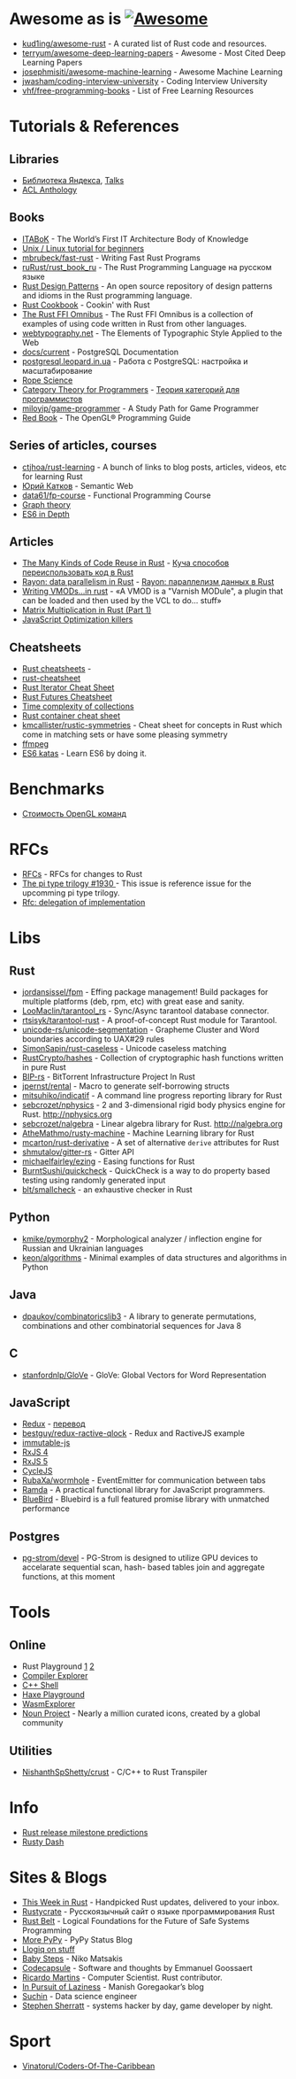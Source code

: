 # Awesome as is [![Awesome](https://cdn.rawgit.com/sindresorhus/awesome/d7305f38d29fed78fa85652e3a63e154dd8e8829/media/badge.svg)](https://github.com/sindresorhus/awesome)

* [kud1ing/awesome-rust](https://github.com/kud1ing/awesome-rust) -  A curated list of Rust code and resources.
* [terryum/awesome-deep-learning-papers](https://github.com/terryum/awesome-deep-learning-papers) - Awesome - Most Cited Deep Learning Papers
* [josephmisiti/awesome-machine-learning](https://github.com/josephmisiti/awesome-machine-learning) - Awesome Machine Learning
* [jwasham/coding-interview-university](https://github.com/jwasham/coding-interview-university) - Coding Interview University
* [vhf/free-programming-books](https://github.com/vhf/free-programming-books) - List of Free Learning Resources


# Tutorials & References

## Libraries

* [Библиотека Яндекса](https://research.yandex.ru/lib/publications/), [Talks](https://events.yandex.ru/lib/talks/)
* [ACL Anthology](http://aclanthology.info/)

## Books

* [ITABoK](https://www.iasaglobal.org/itabok/) - The World’s First IT Architecture Body of Knowledge
* [Unix / Linux tutorial for beginners](http://www.ee.surrey.ac.uk/Teaching/Unix/)
* [mbrubeck/fast-rust](https://github.com/mbrubeck/fast-rust) - Writing Fast Rust Programs
* [ruRust/rust_book_ru](https://github.com/ruRust/rust_book_ru) - The Rust Programming Language на русском языке
* [Rust Design Patterns](https://github.com/rust-unofficial/patterns) - An open source repository of design patterns and idioms in the Rust programming language.
* [Rust Cookbook](https://brson.github.io/rust-cookbook/) - Cookin' with Rust
* [The Rust FFI Omnibus](http://jakegoulding.com/rust-ffi-omnibus/) - The Rust FFI Omnibus is a collection of examples of using code written in Rust from other languages.
* [webtypography.net](http://webtypography.net/) - The Elements of Typographic Style Applied to the Web
* [docs/current](https://www.postgresql.org/docs/current/static/index.html) - PostgreSQL Documentation
* [postgresql.leopard.in.ua](http://postgresql.leopard.in.ua/) - Работа с PostgreSQL: настройка и масштабирование
* [Rope Science](https://github.com/google/xi-editor/tree/master/doc/rope_science)
* [Category Theory for Programmers](https://bartoszmilewski.com/2014/10/28/category-theory-for-programmers-the-preface/) - [Теория категорий для программистов](https://habrahabr.ru/post/245797/)
* [miloyip/game-programmer](https://github.com/miloyip/game-programmer) - A Study Path for Game Programmer
* [Red Book](http://www.opengl-redbook.com/) - The OpenGL® Programming Guide

## Series of articles, courses

* [ctjhoa/rust-learning](https://github.com/ctjhoa/rust-learning) -  A bunch of links to blog posts, articles, videos, etc for learning Rust
* [Юрий Катков](https://habrahabr.ru/users/ganqqwerty/topics/) - Semantic Web
* [data61/fp-course](https://github.com/data61/fp-course) - Functional Programming Course
* [Graph theory](http://compalg.inf.elte.hu/~tony/Oktatas/TDK/FINAL/)
* [ES6 in Depth](https://hacks.mozilla.org/category/es6-in-depth/)

## Articles

* [The Many Kinds of Code Reuse in Rust](http://cglab.ca/~abeinges/blah/rust-reuse-and-recycle/) - [Куча способов переиспользовать код в Rust](https://habrahabr.ru/post/307616/)
* [Rayon: data parallelism in Rust](http://smallcultfollowing.com/babysteps/blog/2015/12/18/rayon-data-parallelism-in-rust/) - [Rayon: параллелизм данных в Rust](https://habrahabr.ru/post/274299/)
* [Writing VMODs...in rust](https://info.varnish-software.com/blog/writing-vmods-in-rust) - «A VMOD is a "Varnish MODule", a plugin that can be loaded and then used by the VCL to do... stuff»
* [Matrix Multiplication in Rust (Part 1)](https://www.suchin.co/2016/04/25/Matrix-Multiplication-In-Rust-Pt-1/)
* [JavaScript Optimization killers](https://github.com/petkaantonov/bluebird/wiki/Optimization-killers)


## Cheatsheets

* [Rust cheatsheets](https://github.com/ctjhoa/rust-learning#cheat-sheets) - 
* [rust-cheatsheet](http://phaiax.github.io/rust-cheatsheet/)
* [Rust Iterator Cheat Sheet](https://danielkeep.github.io/itercheat_baked.html)
* [Rust Futures Cheatsheet](https://rufflewind.com/img/rust-futures-cheatsheet.html)
* [Time complexity of collections](https://doc.rust-lang.org/std/collections/#sequences)
* [Rust container cheat sheet](https://docs.google.com/presentation/d/1q-c7UAyrUlM-eZyTo1pd8SZ0qwA_wYxmPZVOQkoDmH4/edit#slide=id.p)
* [kmcallister/rustic-symmetries](https://github.com/kmcallister/rustic-symmetries) - Cheat sheet for concepts in Rust which come in matching sets or have some pleasing symmetry
* [ffmpeg](http://help.ubuntu.ru/wiki/ffmpeg)
* [ES6 katas](http://es6katas.org/) - Learn ES6 by doing it.


# Benchmarks

* [Стоимость OpenGL команд](http://www.gamedev.ru/code/articles/opengl_overhead)


# RFCs

* [RFCs](https://github.com/rust-lang/rfcs) -  RFCs for changes to Rust
* [The pi type trilogy #1930 ](https://github.com/rust-lang/rfcs/issues/1930) - This issue is reference issue for the upcomming pi type trilogy.
* [Rfc: delegation of implementation](https://github.com/rust-lang/rfcs/pull/1406)


# Libs

## Rust

* [jordansissel/fpm](https://github.com/jordansissel/fpm) - Effing package management! Build packages for multiple platforms (deb, rpm, etc) with great ease and sanity.
* [LooMaclin/tarantool_rs](https://github.com/LooMaclin/tarantool_rs/) - Sync/Async tarantool database connector.
* [rtsisyk/tarantool-rust](https://github.com/rtsisyk/tarantool-rust) - A proof-of-concept Rust module for Tarantool.
* [unicode-rs/unicode-segmentation](https://github.com/unicode-rs/unicode-segmentation) - Grapheme Cluster and Word boundaries according to UAX#29 rules
* [SimonSapin/rust-caseless](https://github.com/SimonSapin/rust-caseless) - Unicode caseless matching
* [RustCrypto/hashes](https://github.com/RustCrypto/hashes) - Collection of cryptographic hash functions written in pure Rust
* [BIP-rs](https://github.com/GGist/bip-rs) - BitTorrent Infrastructure Project In Rust
* [jpernst/rental](https://github.com/jpernst/rental) - Macro to generate self-borrowing structs
* [mitsuhiko/indicatif](https://github.com/mitsuhiko/indicatif) - A command line progress reporting library for Rust
* [sebcrozet/nphysics](https://github.com/sebcrozet/nphysics) - 2 and 3-dimensional rigid body physics engine for Rust. http://nphysics.org
* [sebcrozet/nalgebra](https://github.com/sebcrozet/nalgebra) -  Linear algebra library for Rust. http://nalgebra.org
* [AtheMathmo/rusty-machine](https://github.com/AtheMathmo/rusty-machine) - Machine Learning library for Rust
* [mcarton/rust-derivative](https://github.com/mcarton/rust-derivative) - A set of alternative `derive` attributes for Rust
* [shmutalov/gitter-rs](https://github.com/shmutalov/gitter-rs) - Gitter API
* [michaelfairley/ezing](https://github.com/michaelfairley/ezing) -  Easing functions for Rust
* [BurntSushi/quickcheck](https://github.com/BurntSushi/quickcheck) - QuickCheck is a way to do property based testing using randomly generated input
* [blt/smallcheck](https://github.com/blt/smallcheck) - an exhaustive checker in Rust

## Python

* [kmike/pymorphy2](https://github.com/kmike/pymorphy2) - Morphological analyzer / inflection engine for Russian and Ukrainian languages
* [keon/algorithms](https://github.com/keon/algorithms) -  Minimal examples of data structures and algorithms in Python

## Java

* [dpaukov/combinatoricslib3](https://github.com/dpaukov/combinatoricslib3) - A library to generate permutations, combinations and other combinatorial sequences for Java 8

## C

* [stanfordnlp/GloVe](https://github.com/stanfordnlp/GloVe) - GloVe: Global Vectors for Word Representation

## JavaScript

* [Redux](http://redux.js.org/) - [перевод](https://www.gitbook.com/book/rajdee/redux-in-russian/details)
* [bestguy/redux-ractive-qlock](https://github.com/bestguy/redux-ractive-qlock) - Redux and RactiveJS example
* [immutable-js](https://facebook.github.io/immutable-js/)
* [RxJS 4](https://github.com/Reactive-Extensions/RxJS)
* [RxJS 5](https://github.com/ReactiveX/RxJS)
* [CycleJS](https://cycle.js.org/getting-started.html)
* [RubaXa/wormhole](https://github.com/RubaXa/wormhole) - EventEmitter for communication between tabs
* [Ramda](http://ramdajs.com/docs/) - A practical functional library for JavaScript programmers.
* [BlueBird](http://bluebirdjs.com/docs/api-reference.html) - Bluebird is a full featured promise library with unmatched performance


## Postgres

* [pg-strom/devel](https://github.com/pg-strom/devel) - PG-Strom is designed to utilize GPU devices to accelarate sequential scan, hash- based tables join and aggregate functions, at this moment


# Tools

## Online

* Rust Playground [1](https://play.rust-lang.org/) [2](http://play.integer32.com/)
* [Compiler Explorer](https://rust.godbolt.org/)
* [C++ Shell](http://cpp.sh/)
* [Haxe Playground](https://try.haxe.org/)
* [WasmExplorer](http://mbebenita.github.io/WasmExplorer/)
* [Noun Project](https://thenounproject.com/) - Nearly a million curated icons, created by a global community

## Utilities

* [NishanthSpShetty/crust](https://github.com/NishanthSpShetty/crust) - C/C++ to Rust Transpiler


# Info

* [Rust release milestone predictions](https://internals.rust-lang.org/t/rust-release-milestone-predictions/4591)
* [Rusty Dash](https://rusty-dash.com/)


# Sites & Blogs

* [This Week in Rust](https://this-week-in-rust.org/) - Handpicked Rust updates, delivered to your inbox.
* [Rustycrate](https://rustycrate.ru/) - Русскоязычный сайт о языке программирования Rust
* [Rust Belt](http://plv.mpi-sws.org/rustbelt/) - Logical Foundations for the Future of Safe Systems Programming
* [More PyPy](https://morepypy.blogspot.com/) - PyPy Status Blog
* [Llogiq on stuff](https://llogiq.github.io/)
* [Baby Steps](http://smallcultfollowing.com/babysteps/) - Niko Matsakis
* [Codecapsule](http://codecapsule.com/) - Software and thoughts by Emmanuel Goossaert
* [Ricardo Martins](https://ricardomartins.cc/) -  Computer Scientist. Rust contributor.
* [In Pursuit of Laziness](http://manishearth.github.io/) - Manish Goregaokar’s blog
* [Suchin](https://www.suchin.co/) - Data science engineer
* [Stephen Sherratt](https://gridbugs.org/) - systems hacker by day, game developer by night.


# Sport

* [Vinatorul/Coders-Of-The-Caribbean](https://github.com/Vinatorul/Coders-Of-The-Caribbean)

